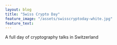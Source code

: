 ```yaml
---
layout: blog
title: "Swiss Crypto Day"
feature_image: "/assets/swisscryptoday-white.jpg"
feature_text: 
---
```


A full day of cryptography talks in Switzerland
